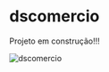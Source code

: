 # dscomercio

Projeto em construção!!!

![dscomercio](https://github.com/DennerOl/dscomercio/assets/124217386/0de8f029-c1d8-4385-9bec-091956c57fe4)
